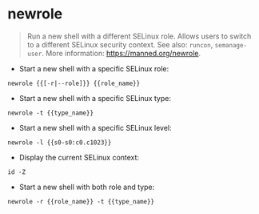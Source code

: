 # newrole

> Run a new shell with a different SELinux role.
> Allows users to switch to a different SELinux security context.
> See also: `runcon`, `semanage-user`.
> More information: <https://manned.org/newrole>.

- Start a new shell with a specific SELinux role:

`newrole {{[-r|--role]}} {{role_name}}`

- Start a new shell with a specific SELinux type:

`newrole -t {{type_name}}`

- Start a new shell with a specific SELinux level:

`newrole -l {{s0-s0:c0.c1023}}`

- Display the current SELinux context:

`id -Z`

- Start a new shell with both role and type:

`newrole -r {{role_name}} -t {{type_name}}`
